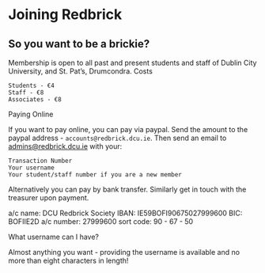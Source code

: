 # Joining Redbrick

## So you want to be a brickie?

Membership is open to all past and present students and staff of Dublin City University, and St. Pat’s, Drumcondra.
Costs

    Students - €4
    Staff - €8
    Associates - €8

Paying Online

If you want to pay online, you can pay via paypal. Send the amount to the paypal address - `accounts@redbrick.dcu.ie`. Then send an email to admins@redbrick.dcu.ie with your:

    Transaction Number
    Your username
    Your student/staff number if you are a new member

Alternatively you can pay by bank transfer. Similarly get in touch with the treasurer upon payment.

a/c name: DCU Redbrick Society
IBAN: IE59BOFI90675027999600
BIC: BOFIIE2D
a/c number: 27999600
sort code: 90 - 67 - 50

What username can I have?

Almost anything you want - providing the username is available and no more than eight characters in length!